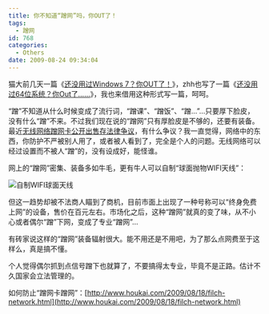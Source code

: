 ```yaml
---
title: 你不知道“蹭网”吗，你OUT了！
tags:
  - 蹭网
id: 768
categories:
  - Others
date: 2009-08-24 09:34:04
---
```


猫大前几天一篇《[还没用过Windows 7？你OUT了！](http://www.wuwx.cn/archives/5799)》，zhh也写了一篇《[还没用过64位系统？你Out了……](http://zhh.pp.ru/?p=354 "还没用过64位系统？你Out了……")》，我也来借用这种形式写一篇，呵呵。

“蹭”不知道从什么时候变成了流行词，“蹭课”、“蹭饭”、“蹭...”…只要厚下脸皮，没有什么“蹭”不来。不过我们现在说的“蹭网”只有厚脸皮是不够的，还要有装备。最近[无线网络蹭网卡公开出售存法律争议](http://www.cnbeta.com/articles/91709.htm)，有什么争议？我一直觉得，网络中的东西，你防护不严被别人用了，或者被人看到了，完全是个人的问题。无线网络可以经过设置而不被人“蹭”的，没有设成好，能怪谁。

<!--more-->网上的“蹭网”密集、装备多如牛毛，更有牛人可以自制“球面抛物WIFI天线”：

![](http://kangzj.net/wp-content/uploads/images/200908/20090823-wifitianxian.jpg "自制WIFI球面天线")

但这一趋势却被不法商人瞄到了商机，目前市面上出现了一种号称可以“终身免费上网”的设备，售价在百元左右。市场化之后，这种“蹭网”就真的变了味，从不小心或者偶尔“蹭”下网，变成了专业“蹭网”…

有砖家说这样的“蹭网”装备辐射很大。能不用还是不用吧，为了那么点网费至于这样么，真是搞不懂。

个人觉得偶尔抓到点信号蹭下也就算了，不要搞得太专业，毕竟不是正路。估计不久国家会立法管理的。

如何防止“蹭网卡蹭网”：[http://www.houkai.com/2009/08/18/filch-network.html](http://www.houkai.com/2009/08/18/filch-network.html)